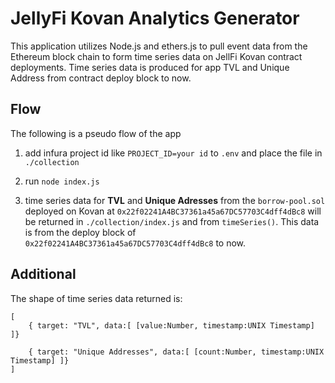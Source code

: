 # JellyFi Kovan Analytics Generator

This application utilizes Node.js and ethers.js to pull event data from the Ethereum block chain to form time series data on JellFi Kovan contract deployments. Time series data is produced for app TVL and Unique Address from contract deploy block to now.

## Flow

The following is a pseudo flow of the app

1. add infura project id like `PROJECT_ID=your id` to `.env` and place the file in `./collection`

2. run `node index.js`

3. time series data for **TVL** and **Unique Adresses** from the `borrow-pool.sol` deployed on Kovan at `0x22f02241A4BC37361a45a67DC57703C4dff4dBc8` will be returned in `./collection/index.js` and from `timeSeries()`. This data is from the deploy block of `0x22f02241A4BC37361a45a67DC57703C4dff4dBc8` to now.

## Additional

The shape of time series data returned is:

```
[
    { target: "TVL", data:[ [value:Number, timestamp:UNIX Timestamp] ]}

    { target: "Unique Addresses", data:[ [count:Number, timestamp:UNIX Timestamp] ]}
]
```
